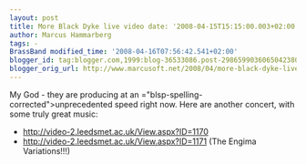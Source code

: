 ```yaml
---
layout: post
title: More Black Dyke live video date: '2008-04-15T15:15:00.003+02:00'
author: Marcus Hammarberg
tags: -
BrassBand modified_time: '2008-04-16T07:56:42.541+02:00'
blogger_id: tag:blogger.com,1999:blog-36533086.post-2986599036065042380
blogger_orig_url: http://www.marcusoft.net/2008/04/more-black-dyke-live-video.html
---
```


My
God - they are producing at an <span>="blsp-spelling-corrected">unprecedented</span> speed right now.
Here are another concert, with some truly great music:

-   <http://video-2.leedsmet.ac.uk/View.aspx?ID=1170>
-   <http://video-2.leedsmet.ac.uk/View.aspx?ID=1171> (The <span
    id="SPELLING_ERROR_1" class="blsp-spelling-error">Engima</span>
    Variations!!!)
